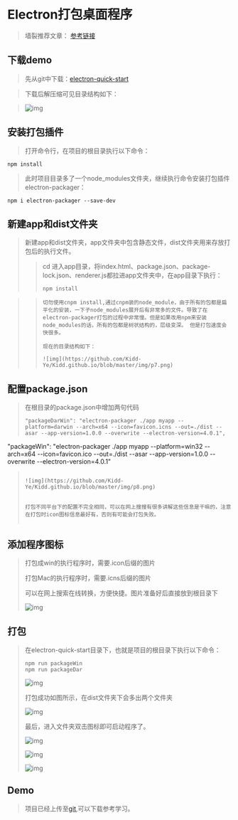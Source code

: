 # Electron打包桌面程序
>墙裂推荐文章：
>[参考链接](https://www.jianshu.com/p/59e4fe80e9d9)


## 下载demo

>先从git中下载：[electron-quick-start](https://github.com/electron/electron-quick-start)

>下载后解压缩可见目录结构如下：

>![img](https://github.com/Kidd-Ye/Kidd.github.io/blob/master/img/p6.png)

## 安装打包插件

>打开命令行，在项目的根目录执行以下命令：

```
npm install

```


>此时项目目录多了一个node_modules文件夹，继续执行命令安装打包插件electron-packager：


```
npm i electron-packager --save-dev

```

## 新建app和dist文件夹

>新建app和dist文件夹，app文件夹中包含静态文件，dist文件夹用来存放打包后的执行文件。
>>cd 进入app目录，将index.html、package.json、package-lock.json、renderer.js都拉进app文件夹中，在app目录下执行：
>>
>>```
>>npm install

>>```
>>切勿使用cnpm install,通过cnpm装的node_module，由于所有的包都是扁平化的安装，一下子node_modules展开后有非常多的文件。导致了在electron-packager打包的过程中非常慢。但是如果改用npm来安装node_modules的话，所有的包都是树状结构的，层级变深。 但是打包速度会快很多。
>>
>>现在的目录结构如下：
>>
>>![img](https://github.com/Kidd-Ye/Kidd.github.io/blob/master/img/p7.png)
>>

## 配置package.json
>在根目录的package.json中增加两句代码
>
>```
>"packageDarWin": "electron-packager ./app myapp --platform=darwin --arch=x64 --icon=favicon.icns --out=./dist --asar --app-version=1.0.0 --overwrite --electron-version=4.0.1",
"packageWin": "electron-packager ./app myapp --platform=win32 --arch=x64 --icon=favicon.ico --out=./dist --asar --app-version=1.0.0 --overwrite --electron-version=4.0.1"
>```
>
>![img](https://github.com/Kidd-Ye/Kidd.github.io/blob/master/img/p8.png)
>
>
>打包不同平台下的配置不完全相同，可以在网上搜搜有很多讲解这些信息是干嘛的，注意在打包时icon图标信息最好有，否则有可能会打包失败。
>
>


## 添加程序图标
>
>打包成win的执行程序时，需要.icon后缀的图片
>
>打包Mac的执行程序时，需要.icns后缀的图片
>
>可以在网上搜索在线转换，方便快捷。图片准备好后直接放到根目录下
>
>![img](https://github.com/Kidd-Ye/Kidd.github.io/blob/master/img/p9.png)
>


## 打包
>在electron-quick-start目录下，也就是项目的根目录下执行以下命令：
>
>```
>npm run packageWin
>npm run packageDar
>
>```
>
>![img](https://github.com/Kidd-Ye/Kidd.github.io/blob/master/img/p10.png)
>
>打包成功如图所示，在dist文件夹下会多出两个文件夹
>
>![img](https://github.com/Kidd-Ye/Kidd.github.io/blob/master/img/p11.png)
>
>
>最后，进入文件夹双击图标即可启动程序了。
>
>![img](https://github.com/Kidd-Ye/Kidd.github.io/blob/master/img/p12.png)
>
>![img](https://github.com/Kidd-Ye/Kidd.github.io/blob/master/img/p13.png)
>
>![img](https://github.com/Kidd-Ye/Kidd.github.io/blob/master/img/p14.png)
>
>
>

## Demo
>项目已经上传至[git](),可以下载参考学习。
>





